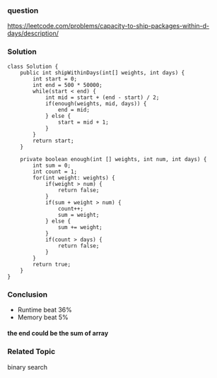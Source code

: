 ### question
https://leetcode.com/problems/capacity-to-ship-packages-within-d-days/description/
### Solution
```
class Solution {
    public int shipWithinDays(int[] weights, int days) {
        int start = 0;
        int end = 500 * 50000;
        while(start < end) {
            int mid = start + (end - start) / 2;
            if(enough(weights, mid, days)) {
                end = mid;
            } else {
                start = mid + 1;
            }
        }
        return start;
    }

    private boolean enough(int [] weights, int num, int days) {
        int sum = 0;
        int count = 1;
        for(int weight: weights) {
            if(weight > num) {
                return false;
            }
            if(sum + weight > num) {
                count++;
                sum = weight;
            } else {
                sum += weight;
            }
            if(count > days) {
                return false;
            }
        }
        return true;
    }
}
```
### Conclusion
- Runtime beat 36%
- Memory beat 5%

#### the end could be the sum of array
### Related Topic
binary search